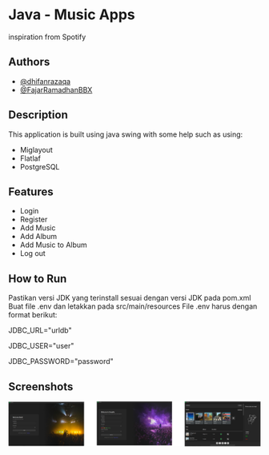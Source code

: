 # Java - Music Apps
inspiration from Spotify

## Authors

- [@dhifanrazaqa](https://github.com/dhifanrazaqa)
- [@FajarRamadhanBBX](https://github.com/FajarRamadhanBBX)

## Description
This application is built using java swing with some help such as using:
- Miglayout
- Flatlaf
- PostgreSQL

## Features
- Login
- Register
- Add Music
- Add Album
- Add Music to Album
- Log out

## How to Run
Pastikan versi JDK yang terinstall sesuai dengan versi JDK pada pom.xml
Buat file .env dan letakkan pada src/main/resources
File .env harus dengan format berikut:

JDBC_URL="urldb"

JDBC_USER="user"

JDBC_PASSWORD="password"

## Screenshots

![App Screenshot](./screenshot.png)
